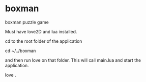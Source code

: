 boxman
======

boxman puzzle game

Must have love2D and lua installed.

cd to the root folder of the application

cd ~/../boxman

and then run love on that folder. This will call main.lua and start the application.

love .

